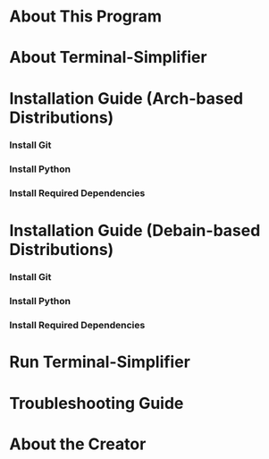 # About This Program

# About Terminal-Simplifier

# Installation Guide (Arch-based Distributions)

### Install Git

### Install Python

### Install Required Dependencies

# Installation Guide (Debain-based Distributions)

### Install Git

### Install Python

### Install Required Dependencies

# Run Terminal-Simplifier

# Troubleshooting Guide

# About the Creator
